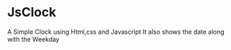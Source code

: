 # JsClock
A Simple Clock using Html,css and Javascript
It also shows the date along with the Weekday
